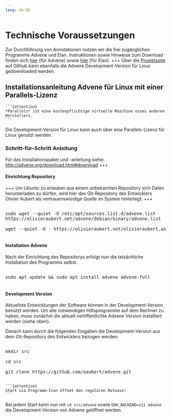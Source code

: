 ```yaml
---
lang: de-DE
---
```

# Technische Voraussetzungen

Zur Durchführung von Annotationen nutzen wir die frei zugänglichen Programme Advene und Elan. Instruktionen sowie Hinweise zum Download finden sich [hier](https://www.advene.org/download.html#download) (für Advene) sowie [hier](https://archive.mpi.nl/tla/elan/download) (für Elan). 
+++
Über die [Projektseite](https://github.com/oaubert/advene/) auf Github kann ebenfalls die Advene Development-Version für Linux gedownloaded werden. 

## Installationsanleitung Advene für Linux mit einer Parallels-Lizenz

````{margin}
```{attention} 
*Parallels* ist eine kostenpflichtige virtuelle Maschine eines anderen Herstellers.
```
````

Die Development-Version für Linux kann auch über eine Parallels-Lizenz für Linux genutzt werden. 

### Schritt-für-Schritt Anleitung

Für das Installationspaket und -anleitung siehe: http://advene.org/download.html#download
+++
#### Einrichtung Repository
+++
Um *Ubuntu* zu erlauben aus einem unbekannten Repository sich Daten herunterladen zu dürfen, wird hier das Git-Repository des Entwicklers Olivier Aubert als vertrauenswürdige Quelle im System hinterlegt:
+++
<pre>

sudo wget --quiet -O /etc/apt/sources.list.d/advene.list 
https://olivieraubert.net/advene/debian/binary/advene.list

wget --quiet -O - https://olivieraubert.net/olivieraubert.asc | sudo apt-key add -

</pre>

#### Installation Advene

Nach der Einrichtung des Repositorys erfolgt nun die tatsächliche Installation des Programms selbst.

<pre>

sudo apt update && sudo apt install advene advene-full

</pre>

#### Development Version

Aktuellste Entwicklungen der Software können in der Development-Version benutzt werden. Um alle notwendigen Hilfsprogramme auf dem Rechner zu haben, muss zunächst die aktuell veröffentlichte Advene Version installiert werden (siehe oben).

Danach kann durch die folgenden Eingaben die Development-Version aus dem Git-Repository des Entwicklers bezogen werden:

<pre>

mkdir src

cd src

git clone https://github.com/oaubert/advene.git

</pre>


````{margin}
```{attention} 
Start via Programm-Icon öffnet den regulären Release!
```
````
Bei jedem Start kann nun mit `cd src/advene` sowie `GDK_BACKEND=x11 advene` die Development-Version von Advene geöffnet werden.

